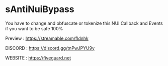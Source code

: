 # sAntiNuiBypass
You have to change and obfuscate or tokenize this NUI Callback and Events if you want to be safe 100%

Preview : https://streamable.com/fldnhk

DISCORD : https://discord.gg/tnPwJPYU9y

WEBSITE : https://fiveguard.net
